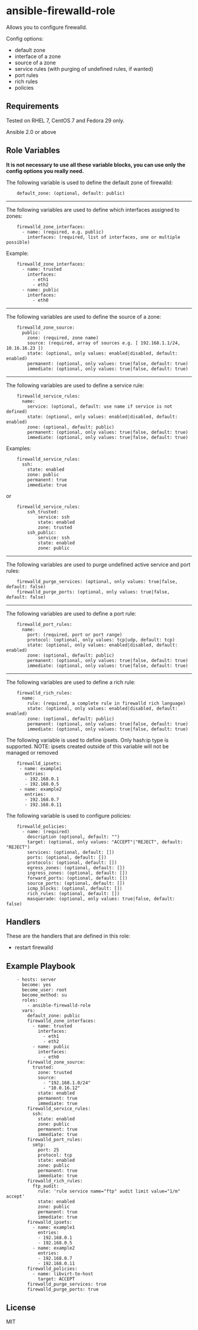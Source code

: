 ansible-firewalld-role
=========

Allows you to configure firewalld.

Config options:
* default zone
* interface of a zone
* source of a zone
* service rules (with purging of undefined rules, if wanted)
* port rules
* rich rules
* policies

Requirements
------------

Tested on RHEL 7, CentOS 7 and Fedora 29 only.

Ansible 2.0 or above

Role Variables
--------------
**It is not necessary to use all these variable blocks, you can use only the config options you really need.**


The following variable is used to define the default zone of firewalld:

```
    default_zone: (optional, default: public)
```

---

The following variables are used to define which interfaces assigned to zones:

```
    firewalld_zone_interfaces:
      - name: (required, e.g. public)
        interfaces: (required, list of interfaces, one or multiple possible)
```

Example:
```
    firewalld_zone_interfaces:
      - name: trusted
        interfaces:
          - eth1
          - eth2
      - name: public
        interfaces:
          - eth0
```

---

The following variables are used to define the source of a zone:

```
    firewalld_zone_source:
      public:
        zone: (required, zone name)
        source: (required, array of sources e.g. [ 192.168.1.1/24, 10.16.16.23 ])
        state: (optional, only values: enabled|disabled, default: enabled)
        permanent: (optional, only values: true|false, default: true)
        immediate: (optional, only values: true|false, default: true)
```

---

The following variables are used to define a service rule:

```
    firewalld_service_rules: 
      name:
        service: (optional, default: use name if service is not defined)
        state: (optional, only values: enabled|disabled, default: enabled)
        zone: (optional, default: public)
        permanent: (optional, only values: true|false, default: true)
        immediate: (optional, only values: true|false, default: true)
```

Examples:
```
    firewalld_service_rules: 
      ssh:
        state: enabled
        zone: public
        permanent: true
        immediate: true
```
or
```
    firewalld_service_rules:
        ssh_trusted:
            service: ssh
            state: enabled
            zone: trusted
        ssh_public:
            service: ssh
            state: enabled
            zone: public
```

---

The following variables are used to purge undefined active service and port rules:

```
    firewalld_purge_services: (optional, only values: true|false, default: false)
    firewalld_purge_ports: (optional, only values: true|false, default: false)
```

---

The following variables are used to define a port rule:

```
    firewalld_port_rules:
      name:
        port: (required, port or port range)
        protocol: (optional, only values: tcp|udp, default: tcp)
        state: (optional, only values: enabled|disabled, default: enabled)
        zone: (optional, default: public)
        permanent: (optional, only values: true|false, default: true)
        immediate: (optional, only values: true|false, default: true)
```

---

The following variables are used to define a rich rule:

```
    firewalld_rich_rules:
      name:
        rule: (required, a complete rule in firewalld rich language)
        state: (optional, only values: enabled|disabled, default: enabled)
        zone: (optional, default: public)
        permanent: (optional, only values: true|false, default: true)
        immediate: (optional, only values: true|false, default: true)
```
The following variable is used to define ipsets. Only hash:ip type is supported.
NOTE: ipsets created outside of this variable will not be managed or removed
```
    firewalld_ipsets:
     - name: example1
       entries:
       - 192.168.0.1
       - 192.168.0.5
     - name: example2
       entries:
       - 192.168.0.7
       - 192.168.0.11
```

The following variable is used to configure policies:
```
    firewalld_policies:
      - name: (required)
        description (optional, default: "")
        target: (optional, only values: "ACCEPT"|"REJECT", default: "REJECT")
        services: (optional, default: [])
        ports: (optional, default: [])
        protocols: (optional, default: [])
        egress_zones: (optional, default: [])
        ingress_zones: (optional, default: [])
        forward_ports: (optional, default: [])
        source_ports: (optional, default: [])
        icmp_blocks: (optional, default: [])
        rich_rules: (optional, default: [])
        masquerade: (optional, only values: true|false, default: false)
```

Handlers
--------

These are the handlers that are defined in this role:

* restart firewalld

Example Playbook
----------------

```
    - hosts: server
      become: yes
      become_user: root
      become_method: su
      roles:
        - ansible-firewalld-role
      vars:
        default_zone: public
        firewalld_zone_interfaces:
          - name: trusted
            interfaces:
              - eth1
              - eth2
          - name: public
            interfaces:
              - eth0
        firewalld_zone_source:
          trusted:
            zone: trusted
            source:
              - "192.168.1.0/24"
              - "10.0.16.12"
            state: enabled
            permanent: true
            immediate: true
        firewalld_service_rules:
          ssh:
            state: enabled
            zone: public
            permanent: true
            immediate: true
        firewalld_port_rules:
          smtp:
            port: 25
            protocol: tcp
            state: enabled
            zone: public
            permanent: true
            immediate: true
        firewalld_rich_rules:
          ftp_audit:
            rule: 'rule service name="ftp" audit limit value="1/m" accept'
            state: enabled
            zone: public
            permanent: true
            immediate: true
        firewalld_ipsets:
          - name: example1
            entries:
            - 192.168.0.1
            - 192.168.0.5
          - name: example2
            entries:
            - 192.168.0.7
            - 192.168.0.11
        firewalld_policies:
          - name: libvirt-to-host
            target: ACCEPT
        firewalld_purge_services: true
        firewalld_purge_ports: true
```

License
-------

MIT
